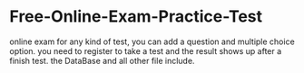 # Free-Online-Exam-Practice-Test
online exam for any kind of test, you can add a question and multiple choice option.  you need to register to take a test and the result shows up after a finish test. 
the DataBase and all other file include. 
